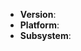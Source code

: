 <!--
Thank you for reporting an issue.

This issue tracker is for bugs and issues found within RocketMQ Node.js SDK.

Please fill in as much of the template below as you're able.

Version:
Platform: output of `uname -a` (UNIX), or version and 32 or 64-bit (Windows)
Subsystem: if known, please specify affected core module name

If possible, please provide code that demonstrates the problem, keeping it as
simple and free of external dependencies as you are able.
-->

* **Version**:
* **Platform**:
* **Subsystem**:

<!-- Enter your issue details below this comment. -->
